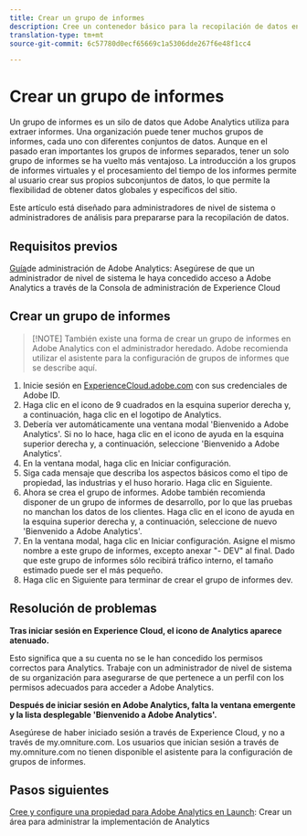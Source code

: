 ```yaml
---
title: Crear un grupo de informes
description: Cree un contenedor básico para la recopilación de datos en Adobe Analytics.
translation-type: tm+mt
source-git-commit: 6c57780d0ecf65669c1a5306dde267f6e48f1cc4

---
```



# Crear un grupo de informes

Un grupo de informes es un silo de datos que Adobe Analytics utiliza para extraer informes. Una organización puede tener muchos grupos de informes, cada uno con diferentes conjuntos de datos. Aunque en el pasado eran importantes los grupos de informes separados, tener un solo grupo de informes se ha vuelto más ventajoso. La introducción a los grupos de informes virtuales y el procesamiento del tiempo de los informes permite al usuario crear sus propios subconjuntos de datos, lo que permite la flexibilidad de obtener datos globales y específicos del sitio.

Este artículo está diseñado para administradores de nivel de sistema o administradores de análisis para prepararse para la recopilación de datos.

## Requisitos previos

[Guía](first-admin-guide.md)de administración de Adobe Analytics: Asegúrese de que un administrador de nivel de sistema le haya concedido acceso a Adobe Analytics a través de la Consola de administración de Experience Cloud

## Crear un grupo de informes

> [!NOTE] También existe una forma de crear un grupo de informes en Adobe Analytics con el administrador heredado. Adobe recomienda utilizar el asistente para la configuración de grupos de informes que se describe aquí.

1. Inicie sesión en [ExperienceCloud.adobe.com](https://experiencecloud.adobe.com) con sus credenciales de Adobe ID.
1. Haga clic en el icono de 9 cuadrados en la esquina superior derecha y, a continuación, haga clic en el logotipo de Analytics.
1. Debería ver automáticamente una ventana modal 'Bienvenido a Adobe Analytics'. Si no lo hace, haga clic en el icono de ayuda en la esquina superior derecha y, a continuación, seleccione 'Bienvenido a Adobe Analytics'.
1. En la ventana modal, haga clic en Iniciar configuración.
1. Siga cada mensaje que describa los aspectos básicos como el tipo de propiedad, las industrias y el huso horario. Haga clic en Siguiente.
1. Ahora se crea el grupo de informes. Adobe también recomienda disponer de un grupo de informes de desarrollo, por lo que las pruebas no manchan los datos de los clientes. Haga clic en el icono de ayuda en la esquina superior derecha y, a continuación, seleccione de nuevo 'Bienvenido a Adobe Analytics'.
1. En la ventana modal, haga clic en Iniciar configuración.
Asigne el mismo nombre a este grupo de informes, excepto anexar "- DEV" al final. Dado que este grupo de informes sólo recibirá tráfico interno, el tamaño estimado puede ser el más pequeño.
1. Haga clic en Siguiente para terminar de crear el grupo de informes dev.

## Resolución de problemas

**Tras iniciar sesión en Experience Cloud, el icono de Analytics aparece atenuado.**

Esto significa que a su cuenta no se le han concedido los permisos correctos para Analytics. Trabaje con un administrador de nivel de sistema de su organización para asegurarse de que pertenece a un perfil con los permisos adecuados para acceder a Adobe Analytics.

**Después de iniciar sesión en Adobe Analytics, falta la ventana emergente y la lista desplegable 'Bienvenido a Adobe Analytics'.**

Asegúrese de haber iniciado sesión a través de Experience Cloud, y no a través de my.omniture.com. Los usuarios que inician sesión a través de my.omniture.com no tienen disponible el asistente para la configuración de grupos de informes.

## Pasos siguientes

[Cree y configure una propiedad para Adobe Analytics en Launch](/help/implement/implement-with-launch/create-analytics-property.md): Crear un área para administrar la implementación de Analytics
